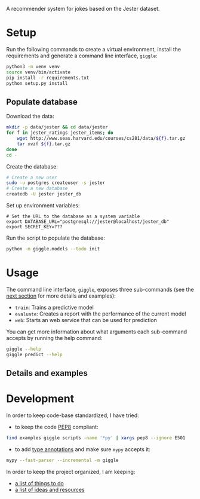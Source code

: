 A recommender system for jokes based on the Jester dataset.

# Setup

Run the following commands to create a virtual environment, install the requirements and generate a command line interface, `giggle`:

```bash
python3 -m venv venv
source venv/bin/activate
pip install -r requirements.txt
python setup.py install
```

## Populate database

Download the data:

```bash
mkdir -p data/jester && cd data/jester
for f in jester_ratings jester_items; do
    wget http://www.seas.harvard.edu/courses/cs281/data/${f}.tar.gz
    tar xvzf ${f}.tar.gz
done
cd -
```

Create the database:

```bash
# Create a new user
sudo -u postgres createuser -s jester
# Create a new database
createdb -U jester jester_db
```

Set up environment variables:

```
# Set the URL to the database as a system variable
export DATABASE_URL="postgresql://jester@localhost/jester_db"
export SECRET_KEY=???
```

Run the script to populate the database:

```bash
python -m giggle.models --todo init
```

# Usage

The command line interface, `giggle`, exposes three sub-commands (see the [next section](#details-and-examples) for more details and examples):

* `train`: Trains a predictive model
* `evaluate`: Creates a report with the performance of the current model
* `web`: Starts an web service that can be used for prediction

You can get more information about what arguments each sub-command accepts by running the help command:

```bash
giggle --help
giggle predict --help
```

## Details and examples

# Development

In order to keep code-base standardized, I have tried:

* to keep the code [PEP8](ihttps://www.python.org/dev/peps/pep-0008/) compliant:

```bash
find examples giggle scripts -name '*py' | xargs pep8 --ignore E501
```

* to add [type annotations](https://docs.python.org/3/library/typing.html) and make sure `mypy` accepts it:

```bash
mypy --fast-parser --incremental -m giggle
```

In order to keep the project organized, I am keeping:

* [a list of things to do](../blob/master/TODO.md)
* [a list of ideas and resources](../blob/master/IDEAS.md)
